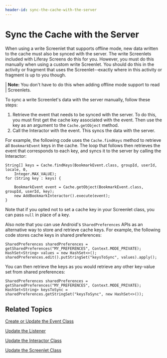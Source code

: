 ```yaml
---
header-id: sync-the-cache-with-the-server
---
```


# Sync the Cache with the Server

When using a write Screenlet that supports offline mode, new data written to the 
cache must also be synced with the server. The write Screenlets included with 
Liferay Screens do this for you. However, you must do this manually when using a 
custom write Screenlet. You should do this in the activity or fragment that uses 
the Screenlet--exactly where in this activity or fragment is up to you though. 

| **Note:** You don't have to do this when adding offline mode support to read
| Screenlets.

To sync a write Screenlet's data with the server manually, follow these steps:

1. Retrieve the event that needs to be synced with the server. To do this, you
   must first get the cache key associated with the event. Then use the key as 
   an argument to the `Cache.getObject` method. 
2. Call the Interactor with the event. This syncs the data with the server. 

For example, the following code uses the `Cache.findKeys` method to retrieve all 
`BookmarkEvent` keys in the cache. The loop that follows then retrieves the 
event that corresponds to each key, and syncs it to the server by calling the 
Interactor: 

    String[] keys = Cache.findKeys(BookmarkEvent.class, groupId, userId, locale, 0, 
        Integer.MAX_VALUE); 
    for (String key : keys) {

        BookmarkEvent event = Cache.getObject(BookmarkEvent.class, groupId, userId, key); 
        new AddBookmarkInteractor().execute(event); 
    }

Note that if you opted not to set a cache key in your Screenlet class, you can 
pass `null` in place of a key. 

Also note that you can use Android's `SharedPreferences` APIs as an alternative 
way to store and retrieve cache keys. For example, the following code stores 
cache keys in shared preferences: 

    SharedPreferences sharedPreferences = getSharedPreferences("MY_PREFERENCES", Context.MODE_PRIVATE); 
    HashSet<String> values = new HashSet<>();
    sharedPreferences.edit().putStringSet("keysToSync", values).apply();

You can then retrieve the keys as you would retrieve any other key-value set
from shared preferences:

    SharedPreferences sharedPreferences = getSharedPreferences("MY_PREFERENCES", Context.MODE_PRIVATE); 
    HashSet<String> keysToSync = sharedPreferences.getStringSet("keysToSync", new HashSet<>());

## Related Topics

[Create or Update the Event Class](/docs/7-1/tutorials/-/knowledge_base/t/create-or-update-the-event-class)

[Update the Listener](/docs/7-1/tutorials/-/knowledge_base/t/update-the-listener)

[Update the Interactor Class](/docs/7-1/tutorials/-/knowledge_base/t/update-the-interactor-class)

[Update the Screenlet Class](/docs/7-1/tutorials/-/knowledge_base/t/update-the-screenlet-class)
